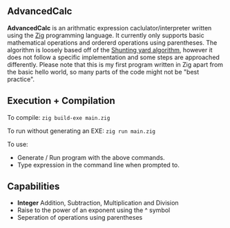 ## AdvancedCalc
**AdvancedCalc** is an arithmatic expression caclulator/interpreter written using the [Zig](https://ziglang.org/) programming language. It currently only supports basic mathematical operations and ordererd operations using parentheses. The algorithm is loosely based off of the [Shunting yard algorithm](https://en.wikipedia.org/wiki/Shunting_yard_algorithm), however it does not follow a specific implementation and some steps are approached differently. Please note that this is my first program written in Zig apart from the basic hello world, so many parts of the code might not be "best practice".
## Execution + Compilation
To compile: `zig build-exe main.zig`

To run without generating an EXE: `zig run main.zig`

To use:
- Generate / Run program with the above commands.
- Type expression in the command line when prompted to.

## Capabilities

 - **Integer** Addition, Subtraction, Multiplication and Division
 - Raise to the power of an exponent using the  ^  symbol
 - Seperation of operations using parentheses
